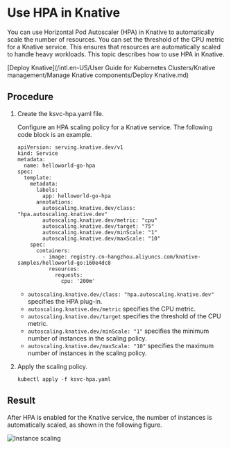 # Use HPA in Knative

You can use Horizontal Pod Autoscaler \(HPA\) in Knative to automatically scale the number of resources. You can set the threshold of the CPU metric for a Knative service. This ensures that resources are automatically scaled to handle heavy workloads. This topic describes how to use HPA in Knative.

[Deploy Knative](/intl.en-US/User Guide for Kubernetes Clusters/Knative management/Manage Knative components/Deploy Knative.md)

## Procedure

1.  Create the ksvc-hpa.yaml file.

    Configure an HPA scaling policy for a Knative service. The following code block is an example.

    ```
    apiVersion: serving.knative.dev/v1
    kind: Service
    metadata:
      name: helloworld-go-hpa
    spec:
      template:
        metadata:
          labels:
            app: helloworld-go-hpa
          annotations:
            autoscaling.knative.dev/class: "hpa.autoscaling.knative.dev"
            autoscaling.knative.dev/metric: "cpu"
            autoscaling.knative.dev/target: "75"
            autoscaling.knative.dev/minScale: "1"
            autoscaling.knative.dev/maxScale: "10"
        spec:
          containers:
            - image: registry.cn-hangzhou.aliyuncs.com/knative-samples/helloworld-go:160e4dc8
              resources:
                requests:
                  cpu: '200m'              
    ```

    -   `autoscaling.knative.dev/class: "hpa.autoscaling.knative.dev"` specifies the HPA plug-in.
    -   `autoscaling.knative.dev/metric` specifies the CPU metric.
    -   `autoscaling.knative.dev/target` specifies the threshold of the CPU metric.
    -   `autoscaling.knative.dev/minScale: "1"` specifies the minimum number of instances in the scaling policy.
    -   `autoscaling.knative.dev/maxScale: "10"` specifies the maximum number of instances in the scaling policy.
2.  Apply the scaling policy.

    ```
    kubectl apply -f ksvc-hpa.yaml
    ```


## Result

After HPA is enabled for the Knative service, the number of instances is automatically scaled, as shown in the following figure.

![Instance scaling](https://static-aliyun-doc.oss-accelerate.aliyuncs.com/assets/img/en-US/0476867061/p178540.png)


